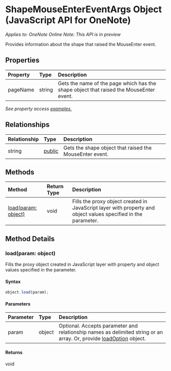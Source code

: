 # ShapeMouseEnterEventArgs Object (JavaScript API for OneNote)

_Applies to: OneNote Online_
_Note: This API is in preview_

Provides information about the shape that raised the MouseEnter event.

## Properties

| Property	   | Type	|Description
|:---------------|:--------|:----------|
|pageName|string|Gets the name of the page which has the shape object that raised the MouseEnter event.|

_See property access [examples.](#property-access-examples)_

## Relationships
| Relationship | Type	|Description|
|:---------------|:--------|:----------|
|string|[public](public.md)|Gets the shape object that raised the MouseEnter event.|

## Methods

| Method		   | Return Type	|Description|
|:---------------|:--------|:----------|
|[load(param: object)](#loadparam-object)|void|Fills the proxy object created in JavaScript layer with property and object values specified in the parameter.|

## Method Details


### load(param: object)
Fills the proxy object created in JavaScript layer with property and object values specified in the parameter.

#### Syntax
```js
object.load(param);
```

#### Parameters
| Parameter	   | Type	|Description|
|:---------------|:--------|:----------|
|param|object|Optional. Accepts parameter and relationship names as delimited string or an array. Or, provide [loadOption](loadoption.md) object.|

#### Returns
void
